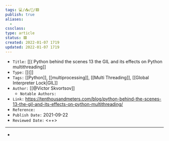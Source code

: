 ```yaml
---
tags: 💻️/📥️/📰️/🟥️
publish: true
aliases:
  - 
cssclass: 
type: article
status: 🟥️
created: 2022-01-07 1719
updated: 2022-01-07 1719
---
```


- `Title:` [[( Python behind the scenes 13 the GIL and its effects on Python multithreading]]
- `Type:` [[(]]
- `Tags:` [[Python]], [[multiprocessing]], [[Multi Threading]], [[Global Interpreter Lock|GIL]]
- `Author:` [[@Victor Skvortsov]]
	- `Notable Authors:` 
- `Link:` <https://tenthousandmeters.com/blog/python-behind-the-scenes-13-the-gil-and-its-effects-on-python-multithreading/>
- `Reference:` 
- `Publish Date:` 2021-09-22
- `Reviewed Date:` <++>

---

- 

